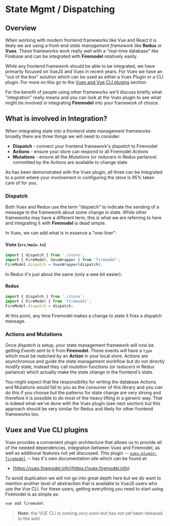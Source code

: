 # State Mgmt / Dispatching

## Overview

When working with modern frontend frameworks like Vue and React it is likely we are using a front-end _state management framework_ like **Redux** or **Vuex**. These frameworks work really well with a "real-time database" like Firebase and can be integrated with **Firemodel** relatively easily.

While any frontend framework should be able to be integrated, we have primarily focused on VueJS and Vuex in recent years. For Vuex we have an "out of the box" solution which can be used as either a Vuex Plugin or a CLI plugin. For more on this go to the [Vuex and Vue CLI plugins](#vuex-and-vue-cli-plugins) section.

For the benefit of people using other frameworks we'll discuss briefly what "integration" really means and you can look at the Vuex plugin to see what might be involved in integrating **Firemodel** into your framework of choice.

## What is involved in Integration?

When integrating state into a frontend state management frameworks broadly there are three things we will need to consider:

- **Dispatch** - connect your frontend framework's _dispatch_ to Firemodel
- **Actions** - ensure your store can respond to all Firemodel _Actions_ 
- **Mutations** - ensure all the _Mutations_ (or reducers in Redux parlance) committed by the Actions are available to change state

As has been demonstrated with the Vuex plugin, all three can be integrated to a point where your involvement in configuring the store is 95% taken care of for you.

### Dispatch

Both Vuex and Redux use the term "dispatch" to indicate the sending of a message to the framework about some change in state. While other frameworks may have a different term, this is what we are referring to here and integrating it with **Firemodel** is dead simple.

In Vuex, we can add what is in essence a "one-liner":

#### Vuex (` src/main.ts `)

```typescript
import { dispatch } from './store';
import { FireModel, VeuxWrapper } from 'firemodel';
FireModel.dispatch = VuexWrapper(dispatch);
```

In Redux it's just about the same (only a wee bit easier):

#### Redux

```typescript
import { dispatch } from './store';
import { FireModel } from 'firemodel';
FireModel.dispatch = dispatch;
```

At this point, any time Firemodel makes a change to state it fires a dispatch message.

### Actions and Mutations

Once _dispatch_ is setup, your state management framework will now be getting *Events* sent to it from **Firemodel**. These events will have a `type` which must be matched by an **Action** in your local store. Actions are asynchronous and guide the state management workflow but do not directly modify state, instead they call *mutation* functions (or *reducers* in Redux parlance) which actually make the state change in the frontend's state.

You might expect that the responsibility for writing the database Actions and Mutations would fall to you as the consumer of this library and you _can_ do this if you choose but the patterns for state change are very strong and therefore it is possible to do most of the heavy lifting in a generic way. That is indeed what we've done with the Vuex plugin (see next section) but this approach should be very similar for Redux and likely for other frontend frameworks too.

## Vuex and Vue CLI plugins

Vuex provides a convenient plugin architecture that allows us to provide all of the needed dependencies, integration between Vuex and Firemodel, as well as additional features not yet discussed. This plugin -- [`vuex-plugin-firemodel`](https://github.com/forest-fire/vuex-plugin-firemodel) -- has it's own documentation site which can be found at:

- [https://vuex.firemodel.info](https://vuex.firemodel.info)

To avoid duplication we will not go into great depth here but we do want to mention another level of abstraction that is available to VueJS users who use the Vue CLI. For these users, getting everything you need to start using Firemodel is as simple as:

```bash
vue add firemodel
```

> **Note:** the VUE CLI is coming _very_ soon but has not yet been released to the wild